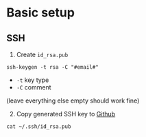 # Basic setup
## SSH
1. Create `id_rsa.pub`
```shell
ssh-keygen -t rsa -C "#email#"
```
- `-t` key type
- `-C` comment

(leave everything else empty should work fine)

2. Copy generated SSH key to [Github](https://github.com/settings/ssh/new)
```shell
cat ~/.ssh/id_rsa.pub
```